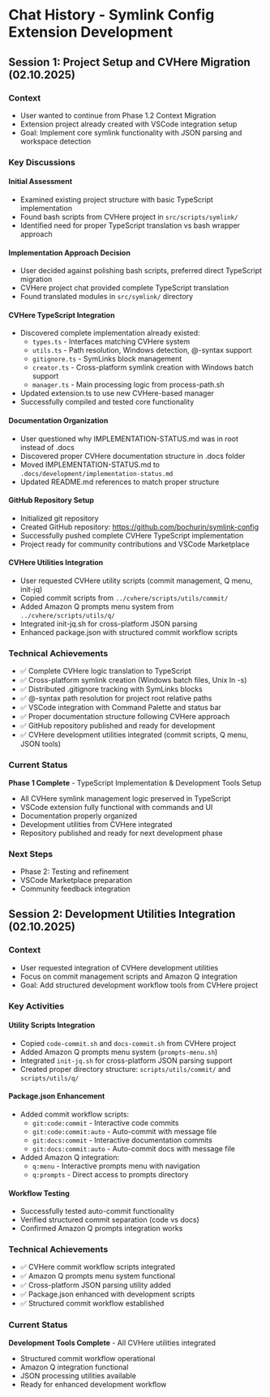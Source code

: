 # Chat History - Symlink Config Extension Development

## Session 1: Project Setup and CVHere Migration (02.10.2025)

### Context
- User wanted to continue from Phase 1.2 Context Migration
- Extension project already created with VSCode integration setup
- Goal: Implement core symlink functionality with JSON parsing and workspace detection

### Key Discussions

#### Initial Assessment
- Examined existing project structure with basic TypeScript implementation
- Found bash scripts from CVHere project in `src/scripts/symlink/`
- Identified need for proper TypeScript translation vs bash wrapper approach

#### Implementation Approach Decision
- User decided against polishing bash scripts, preferred direct TypeScript migration
- CVHere project chat provided complete TypeScript translation
- Found translated modules in `src/symlink/` directory

#### CVHere TypeScript Integration
- Discovered complete implementation already existed:
  - `types.ts` - Interfaces matching CVHere system
  - `utils.ts` - Path resolution, Windows detection, @-syntax support
  - `gitignore.ts` - SymLinks block management
  - `creator.ts` - Cross-platform symlink creation with Windows batch support
  - `manager.ts` - Main processing logic from process-path.sh
- Updated extension.ts to use new CVHere-based manager
- Successfully compiled and tested core functionality

#### Documentation Organization
- User questioned why IMPLEMENTATION-STATUS.md was in root instead of .docs
- Discovered proper CVHere documentation structure in .docs folder
- Moved IMPLEMENTATION-STATUS.md to `.docs/development/implementation-status.md`
- Updated README.md references to match proper structure

#### GitHub Repository Setup
- Initialized git repository
- Created GitHub repository: https://github.com/bochurin/symlink-config
- Successfully pushed complete CVHere TypeScript implementation
- Project ready for community contributions and VSCode Marketplace

#### CVHere Utilities Integration
- User requested CVHere utility scripts (commit management, Q menu, init-jq)
- Copied commit scripts from `../cvhere/scripts/utils/commit/`
- Added Amazon Q prompts menu system from `../cvhere/scripts/utils/q/`
- Integrated init-jq.sh for cross-platform JSON parsing
- Enhanced package.json with structured commit workflow scripts

### Technical Achievements
- ✅ Complete CVHere logic translation to TypeScript
- ✅ Cross-platform symlink creation (Windows batch files, Unix ln -s)
- ✅ Distributed .gitignore tracking with SymLinks blocks
- ✅ @-syntax path resolution for project root relative paths
- ✅ VSCode integration with Command Palette and status bar
- ✅ Proper documentation structure following CVHere approach
- ✅ GitHub repository published and ready for development
- ✅ CVHere development utilities integrated (commit scripts, Q menu, JSON tools)

### Current Status
**Phase 1 Complete** - TypeScript Implementation & Development Tools Setup
- All CVHere symlink management logic preserved in TypeScript
- VSCode extension fully functional with commands and UI
- Documentation properly organized
- Development utilities from CVHere integrated
- Repository published and ready for next development phase

### Next Steps
- Phase 2: Testing and refinement
- VSCode Marketplace preparation
- Community feedback integration

## Session 2: Development Utilities Integration (02.10.2025)

### Context
- User requested integration of CVHere development utilities
- Focus on commit management scripts and Amazon Q integration
- Goal: Add structured development workflow tools from CVHere project

### Key Activities

#### Utility Scripts Integration
- Copied `code-commit.sh` and `docs-commit.sh` from CVHere project
- Added Amazon Q prompts menu system (`prompts-menu.sh`)
- Integrated `init-jq.sh` for cross-platform JSON parsing support
- Created proper directory structure: `scripts/utils/commit/` and `scripts/utils/q/`

#### Package.json Enhancement
- Added commit workflow scripts:
  - `git:code:commit` - Interactive code commits
  - `git:code:commit:auto` - Auto-commit with message file
  - `git:docs:commit` - Interactive documentation commits
  - `git:docs:commit:auto` - Auto-commit docs with message file
- Added Amazon Q integration:
  - `q:menu` - Interactive prompts menu with navigation
  - `q:prompts` - Direct access to prompts directory

#### Workflow Testing
- Successfully tested auto-commit functionality
- Verified structured commit separation (code vs docs)
- Confirmed Amazon Q prompts integration works

### Technical Achievements
- ✅ CVHere commit workflow scripts integrated
- ✅ Amazon Q prompts menu system functional
- ✅ Cross-platform JSON parsing utility added
- ✅ Package.json enhanced with development scripts
- ✅ Structured commit workflow established

### Current Status
**Development Tools Complete** - All CVHere utilities integrated
- Structured commit workflow operational
- Amazon Q integration functional
- JSON processing utilities available
- Ready for enhanced development workflow